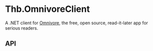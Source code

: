 # Thb.OmnivoreClient

A .NET client for [Omnivore](https://omnivore.app/), the free, open source, read-it-later app for serious readers.

## API